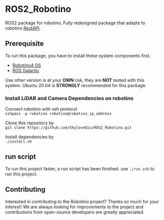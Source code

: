 # ROS2_Robotino
ROS2 package for robotino.
Fully redesigned package that adapts to robotino [RestAPI](!https://wiki.openrobotino.org/index.php?title=Rest_api).

## Prerequisite

To run this package, you have to install these system components first.
- [Robotino4 OS](!https://wiki.openrobotino.org/index.php?title=Robotino4_images)
- [ROS Galactic](!https://docs.ros.org/en/galactic/Installation.html)

Use other version is at your **OWN** risk, they are **NOT** tested with this system.
Ubuntu 20.04 is **STRONGLY** recommended for this package.

### Install LiDAR and Camera Dependencies on robotino
Connect robotino with ssh protocol \
`sshpass -p robotino robotino@robotino_ip_address`

Clone this repository by \
`git clone https://github.com/SkyloveQiu/ROS2_Robotino.git`

Install dependencies by \
`./install.sh`





## run script
To run this project faster, a run script has been finished. use `./run.zsh` to run this project.


## Contributing

Interested in contributing to the Robotino project? Thanks so much for your interest! We are always looking for improvements to the project and contributions from open-source developers are greatly appreciated.

